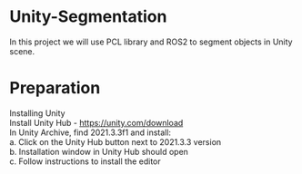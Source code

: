 # Unity-Segmentation
In this project we will use PCL library and ROS2 to segment objects in Unity scene.
# Preparation
Installing Unity <br/>
Install Unity Hub - https://unity.com/download <br/>
In Unity Archive, find 2021.3.3f1 and install: <br/>
  a. Click on the Unity Hub button next to 2021.3.3 version <br/>
  b. Installation window in Unity Hub should open <br/>
  c. Follow instructions to install the editor <br/>
